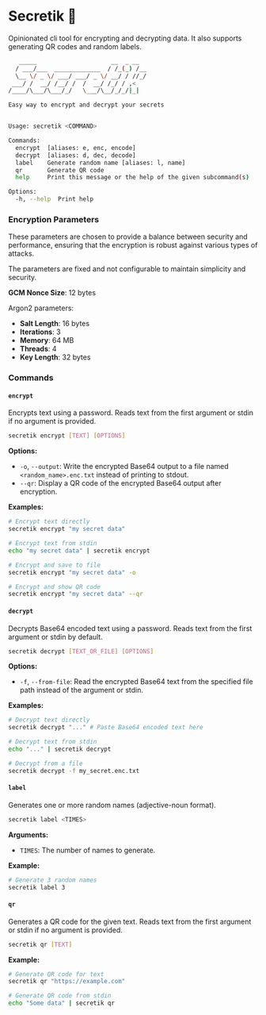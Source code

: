 # Secretik 🤫

Opinionated cli tool for encrypting and decrypting data.
It also supports generating QR codes and random labels.

```sh
   _____                     __  _ __
  / ___/___  _____________  / /_(_) /__
  \__ \/ _ \/ ___/ ___/ _ \/ __/ / //_/
 ___/ /  __/ /__/ /  /  __/ /_/ / ,<
/____/\___/\___/_/   \___/\__/_/_/|_|

Easy way to encrypt and decrypt your secrets


Usage: secretik <COMMAND>

Commands:
  encrypt  [aliases: e, enc, encode]
  decrypt  [aliases: d, dec, decode]
  label    Generate random name [aliases: l, name]
  qr       Generate QR code
  help     Print this message or the help of the given subcommand(s)

Options:
  -h, --help  Print help
```

### Encryption Parameters

These parameters are chosen to provide a balance between security and performance, ensuring that the encryption is
robust against various types of attacks.

The parameters are fixed and not configurable to maintain simplicity and security.

**GCM Nonce Size**: 12 bytes

Argon2 parameters:

- **Salt Length**: 16 bytes
- **Iterations**: 3
- **Memory**: 64 MB
- **Threads**: 4
- **Key Length**: 32 bytes


### Commands

#### `encrypt`

Encrypts text using a password. Reads text from the first argument or stdin if no argument is provided.

```sh
secretik encrypt [TEXT] [OPTIONS]
```

**Options:**

*   `-o`, `--output`: Write the encrypted Base64 output to a file named `<random_name>.enc.txt` instead of printing to stdout.
*   `--qr`: Display a QR code of the encrypted Base64 output after encryption.


**Examples:**

```sh
# Encrypt text directly
secretik encrypt "my secret data"

# Encrypt text from stdin
echo "my secret data" | secretik encrypt

# Encrypt and save to file
secretik encrypt "my secret data" -o

# Encrypt and show QR code
secretik encrypt "my secret data" --qr
```

#### `decrypt`

Decrypts Base64 encoded text using a password. Reads text from the first argument or stdin by default.

```sh
secretik decrypt [TEXT_OR_FILE] [OPTIONS]
```

**Options:**

*   `-f`, `--from-file`: Read the encrypted Base64 text from the specified file path instead of the argument or stdin.

**Examples:**

```sh
# Decrypt text directly
secretik decrypt "..." # Paste Base64 encoded text here

# Decrypt text from stdin
echo "..." | secretik decrypt

# Decrypt from a file
secretik decrypt -f my_secret.enc.txt
```

#### `label`

Generates one or more random names (adjective-noun format).

```sh
secretik label <TIMES>
```

**Arguments:**

*   `TIMES`: The number of names to generate.

**Example:**

```sh
# Generate 3 random names
secretik label 3
```

#### `qr`

Generates a QR code for the given text. Reads text from the first argument or stdin if no argument is provided.

```sh
secretik qr [TEXT]
```

**Example:**

```sh
# Generate QR code for text
secretik qr "https://example.com"

# Generate QR code from stdin
echo "Some data" | secretik qr
```
